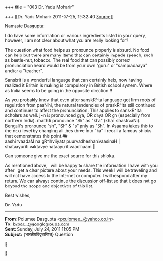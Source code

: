 +++
title = "003 Dr. Yadu Moharir"

+++
[[Dr. Yadu Moharir	2011-07-25, 19:32:40 [Source](https://groups.google.com/g/bvparishat/c/Nj45onf26UQ)]]



Namaste Dasgupta:

  

I do have some information on various ingredients listed in your query, however, I am not clear about what you are really looking for?

  

The question what food helps us pronounce properly is absurd. No food can help but there are many items that can certainly impede speech, such as beetle-nut, tobacco. The real food that can possibly correct pronunciation heard would be from your own "guru" or "sampradaaya" and/or a "teacher".

  

Sanskrit is a wonderful language that can certainly help, now having realized it Britain is making is compulsory in British school system. Where as India seems to be going in the opposite direction !!

  

As you probably know that even after sanskR^ita language got firm roots of regulation from paaNini, the natural tendencies of praakR^ita stiil continued and continues to affect the pronunciation. This applies to sanskR^ita scholars as well. j\~n is pronounced gya, OR dnya OR gn (especially from northern India). maithili pronounce "Sh" as "kha" (khaT shastraaNi). Bengali's pronounce "sh", "Sh" & "s" pnly as "Sh".
In Asaama takes this to the next level by changing all thes three into "ha" I recall a famous shloks that demonstrates this point.##  
aashiirvaadaM na gR^ihviiyata puurvadheshanivaasinaH \|  
shataayuriti vaktavye hataayuritivaadinaam \|\|  

  

Can someone give me the exact source for this shloka.

  

As mentioned above, I will be happy to share the information I have with you after I get a clear picture about your needs. This week I will be traveling and will not have access to the Internet or computer. I will respond after my return. We can always continue the discussion off-list so that it does not go beyond the scope and objectives of this list.

  

  

Best wishes,

  

Dr. Yadu  

  

  

  

------------------------------------------------------------------------

**From:** Polumee Dasgupta \<[poulomee...@yahoo.co.in]()\>  
**To:** [bvpar...@googlegroups.com]()  
**Sent:** Sunday, July 24, 2011 11:05 PM  
**Subject:** {भारतीयविद्वत्परिषत्} Question  
  





